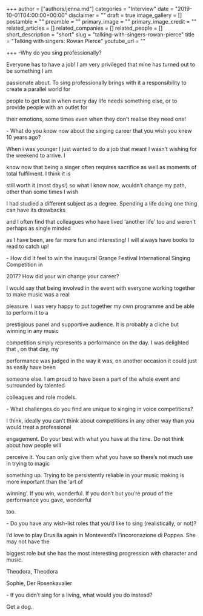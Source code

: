 +++
author = ["authors/jenna.md"]
categories = "Interview"
date = "2019-10-01T04:00:00+00:00"
disclaimer = ""
draft = true
image_gallery = []
postamble = ""
preamble = ""
primary_image = ""
primary_image_credit = ""
related_articles = []
related_companies = []
related_people = []
short_description = "short"
slug = "talking-with-singers-rowan-pierce"
title = "Talking with singers: Rowan Pierce"
youtube_url = ""

+++
\-Why do you sing professionally?

Everyone has to have a job! I am very privileged that mine has turned out to be something I am

passionate about. To sing professionally brings with it a responsibility to create a parallel world for

people to get lost in when every day life needs something else, or to provide people with an outlet for

their emotions, some times even when they don’t realise they need one!

\- What do you know now about the singing career that you wish you knew 10 years ago?

When i was younger I just wanted to do a job that meant I wasn’t wishing for the weekend to arrive. I

know now that being a singer often requires sacrifice as well as moments of total fulfilment. I think it is

still worth it (most days!) so what I know now, wouldn’t change my path, other than some times I wish

I had studied a different subject as a degree. Spending a life doing one thing can have its drawbacks

and I often find that colleagues who have lived ‘another life’ too and weren’t perhaps as single minded

as I have been, are far more fun and interesting! I will always have books to read to catch up!

\- How did it feel to win the inaugural Grange Festival International Singing Competition in

2017? How did your win change your career?

I would say that being involved in the event with everyone working together to make music was a real

pleasure. I was very happy to put together my own programme and be able to perform it to a

prestigious panel and supportive audience. It is probably a cliche but winning in any music

competition simply represents a performance on the day. I was delighted that , on that day, my

performance was judged in the way it was, on another occasion it could just as easily have been

someone else. I am proud to have been a part of the whole event and surrounded by talented

colleagues and role models.

\- What challenges do you find are unique to singing in voice competitions?

I think, ideally you can’t think about competitions in any other way than you would treat a professional

engagement. Do your best with what you have at the time. Do not think about how people will

perceive it. You can only give them what you have so there’s not much use in trying to magic

something up. Trying to be persistently reliable in your music making is more important than the ‘art of

winning’. If you win, wonderful. If you don’t but you’re proud of the performance you gave, wonderful

too.

\- Do you have any wish-list roles that you’d like to sing (realistically, or not)?

I’d love to play Drusilla again in Monteverdi’s l’incoronazione di Poppea. She may not have the

biggest role but she has the most interesting progression with character and music.

Theodora, Theodora

Sophie, Der Rosenkavalier 

\- If you didn’t sing for a living, what would you do instead?

Get a dog.